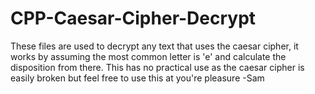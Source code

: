 # CPP-Caesar-Cipher-Decrypt
These files are used to decrypt any text that uses the caesar cipher, it works by assuming the most common letter is 'e' and calculate the disposition from there. This has no practical use as the caesar cipher is easily broken but feel free to use this at you're pleasure -Sam
